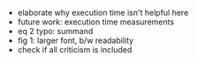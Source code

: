 - elaborate why execution time isn't helpful here
- future work: execution time measurements
- eq 2 typo: summand
- fig 1: larger font, b/w readability
- check if all criticism is included
